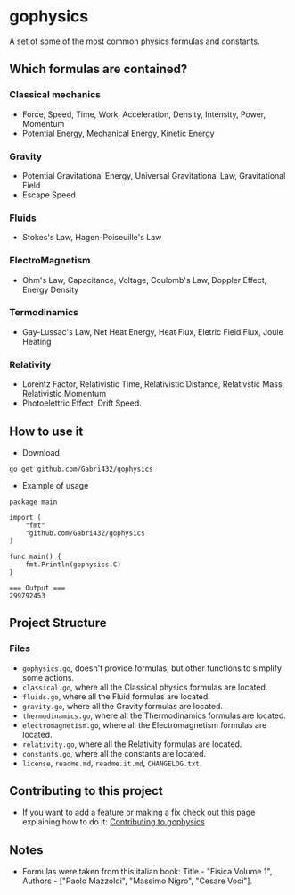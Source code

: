 # gophysics
A set of some of the most common physics formulas and constants.

## Which formulas are contained?
### Classical mechanics
- Force, Speed, Time, Work, Acceleration, Density, Intensity, Power, Momentum
- Potential Energy, Mechanical Energy, Kinetic Energy

### Gravity
- Potential Gravitational Energy, Universal Gravitational Law, Gravitational Field
- Escape Speed

### Fluids
- Stokes's Law, Hagen-Poiseuille's Law

### ElectroMagnetism
- Ohm's Law, Capacitance, Voltage, Coulomb's Law, Doppler Effect, Energy Density

### Termodinamics
- Gay-Lussac's Law, Net Heat Energy, Heat Flux, Eletric Field Flux, Joule Heating

### Relativity
- Lorentz Factor, Relativistic Time, Relativistic Distance, Relativstic Mass, Relativistic Momentum
- Photoelettric Effect, Drift Speed.


## How to use it
- Download 
```
go get github.com/Gabri432/gophysics
```

- Example of usage
```
package main

import (
    "fmt"
    "github.com/Gabri432/gophysics
)

func main() {
    fmt.Println(gophysics.C)
}

=== Output ===
299792453  

```

## Project Structure
### Files
- `gophysics.go`, doesn't provide formulas, but other functions to simplify some actions.
- `classical.go`, where all the Classical physics formulas are located.
- `fluids.go`, where all the Fluid formulas are located.
- `gravity.go`, where all the Gravity formulas are located.
- `thermodinamics.go`, where all the Thermodinamics formulas are located.
- `electromagnetism.go`, where all the Electromagnetism formulas are located.
- `relativity.go`, where all the Relativity formulas are located.
- `constants.go`, where all the constants are located.
- `license`, `readme.md`, `readme.it.md`, `CHANGELOG.txt`.

## Contributing to this project
- If you want to add a feature or making a fix check out this page explaining how to do it: [Contributing to gophysics](https://github.com/Gabri432/gophysics/blob/master/.github/CONTRIBUTING.md)

## Notes
- Formulas were taken from this italian book: Title - "Fisica Volume 1", Authors - ["Paolo Mazzoldi", "Massimo Nigro", "Cesare Voci"].